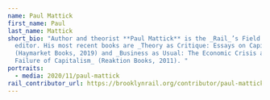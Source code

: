 ```yaml
---
name: Paul Mattick
first_name: Paul
last_name: Mattick
short_bio: "Author and theorist **Paul Mattick** is the _Rail_’s Field Notes
  editor. His most recent books are _Theory as Critique: Essays on Capital_
  (Haymarket Books, 2019) and _Business as Usual: The Economic Crisis and the
  Failure of Capitalism_ (Reaktion Books, 2011). "
portraits:
  - media: 2020/11/paul-mattick
rail_contributor_url: https://brooklynrail.org/contributor/paul-mattick
---
```

